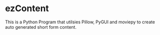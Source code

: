 # ezContent
This is a Python Program that utilsies Pillow, PyGUI and moviepy to create auto generated short form content.
